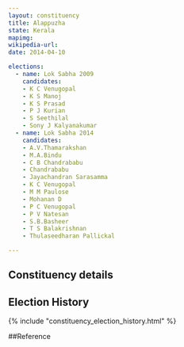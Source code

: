 ```yaml
---
layout: constituency
title: Alappuzha
state: Kerala
mapimg: 
wikipedia-url: 
date: 2014-04-10

elections: 
  - name: Lok Sabha 2009
    candidates: 
    - K C Venugopal 
    - K S Manoj 
    - K S Prasad 
    - P J Kurian 
    - S Seethilal 
    - Sony J Kalyanakumar  
  - name: Lok Sabha 2014
    candidates: 
    - A.V.Thamarakshan 
    - M.A.Bindu 
    - C B Chandrababu 
    - Chandrababu 
    - Jayachandran Sarasamma 
    - K C Venugopal 
    - M M Paulose 
    - Mohanan D 
    - P C Venugopal 
    - P V Natesan 
    - S.B.Basheer 
    - T S Balakrishnan 
    - Thulaseedharan Pallickal  

---
```


## Constituency details


## Election History
{% include "constituency_election_history.html" %}

##Reference
